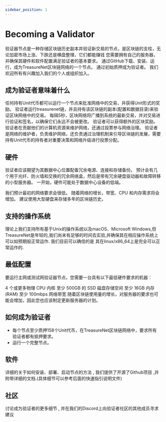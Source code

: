 ```yaml
---
sidebar_position: 1
---
```




# Becoming a Validator

验证器节点是一种存储区块链历史副本并验证新交易的节点，是区块链的支柱，无论加密市场上涨、下跌还是横盘整理，它们都能赚钱
您需要拥有自己的服务器，并确保其硬件和软件配置满足验证者的基本要求。 通过GitHub下载、安装、运行，成为TreasureNet区块链网络的一个节点。 通过初始质押成为验证者。 我们欢迎所有有兴趣加入我们的个人或组织加入。

## 成为验证者意味着什么

任何持有Unit代币都可以运行一个节点来批准网络中的交易，并获得Unit形式的奖励。
验证者运行treasurenet链，并且持有该区块链的副本(配置和数据目录)来验证区块网络中的交易。
每隔5秒，区块网络将广播到系统的最新交易，并对交易进行验证和签名，以确保它们永远不会被更改。
验证者可以获得额外的区块奖励。
验证者在贡献他们的计算机资源来维护网络，还通过投票参与网络治理。
验证者是网络的维护者，负责维护网络，还负责通过治理机制来引导区块链的发展，需要持有Unit代币的持有者对重要决策和网络升级进行投票分配。

## 硬件
验证者应该期望为其数据中心位置配备冗余电源、连接和存储备份。 预计会有几个用于光纤、防火墙和交换的冗余网络盒，然后是带有冗余硬盘驱动器和故障转移的小型服务器。 一开始，硬件可能处于数据中心设备的低端。

我们预计最初的网络要求会很低。 随着网络的增长，带宽、CPU 和内存需求将会增加。 建议使用大型硬盘来存储多年的区块链历史。



## 支持的操作系统
理论上我们支持所有基于Unix的操作系统以及macOS、Microsoft Windows,但TreasureNet是年轻的,我们尚未有足够的时间去实验,并确保其在相应操作系统上可以如预期般正常运作. 我们目前可以确信的是 其在linux/x86_64上是完全可以正常运作的.



## 最低配置
要运行主网或测试网验证器节点，您需要一台具有以下最低硬件要求的机器：

4 个或更多物理 CPU 内核
至少 500GB 的 SSD 磁盘存储空间
至少 16GB 内存 (RAM)
至少 100mbps 网络带宽
随着区块链使用量的增长，对服务器的要求也可能会增加，因此您也应该制定更新服务器的计划。



## 如何成为验证者

* 每个节点至少质押158个Unit代币，在TreasureNet区块链网络中，要求所有验证者都有抵押要求。
* 运行一个完整节点。


## 软件
详细的关于如何安装、部署、启动节点的方法 , 我们提供了开源了Github项目 ,并附带详细的文档.(具体细节可以参考后面的快速指引说明文件)



## 社区
讨论成为验证者的更多细节 , 并在我们的Discord上向验证者社区的其他成员寻求建议
